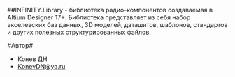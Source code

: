 ##INFINITY.Library - библиотека радио-компонентов
создаваемая в Altium Designer 17+. Библиотека представляет из себя набор экселевских баз данных, 3D моделей, даташитов, шаблонов, стандартов и других полезных структурированных файлов. 

#Автор#
- Конев ДН 
- KonevDN@ya.ru
